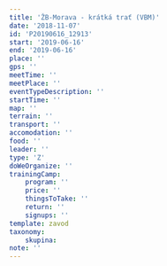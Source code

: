 ```yaml
---
title: 'ŽB-Morava - krátká trať (VBM)'
date: '2018-11-07'
id: 'P20190616_12913'
start: '2019-06-16'
end: '2019-06-16'
place: ''
gps: ''
meetTime: ''
meetPlace: ''
eventTypeDescription: ''
startTime: ''
map: ''
terrain: ''
transport: ''
accomodation: ''
food: ''
leader: ''
type: 'Z'
doWeOrganize: ''
trainingCamp:
    program: ''
    price: ''
    thingsToTake: ''
    return: ''
    signups: ''
template: zavod
taxonomy:
    skupina:
note: ''
---
```

